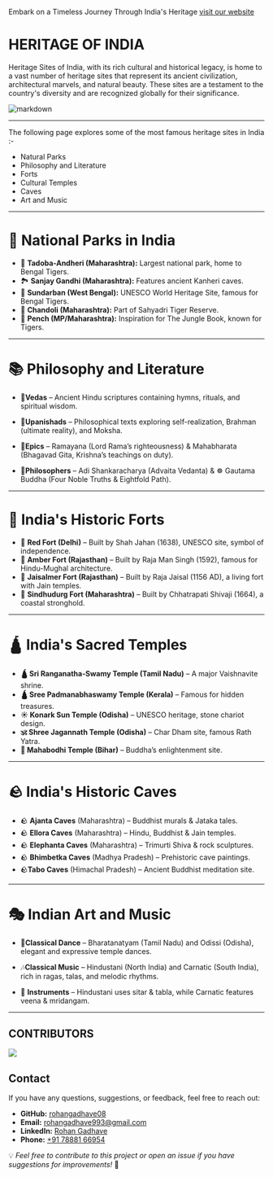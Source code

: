 

Embark on a Timeless Journey Through India's Heritage [visit our website](https://indian-heritage-sites.netlify.app/)

# HERITAGE OF INDIA
Heritage Sites of India, with its rich cultural and historical legacy, is home to a vast number of heritage sites that represent its ancient civilization, architectural marvels, and natural beauty. These sites are a testament to the country's diversity and are recognized globally for their significance. 

![markdown](https://www.alightindia.com/cdn/uploads/postimages/ORIGINAL/UNESCO%20%20YouTube--e1d0b9.jpg)
___
The following page explores some of the most famous heritage sites in India :-
- Natural Parks
- Philosophy and Literature
- Forts
- Cultural Temples
- Caves
- Art and Music
___

# 🌿 National Parks in India  

- 🐅 **Tadoba-Andheri (Maharashtra):** Largest national park, home to Bengal Tigers.  
- 🏞️ **Sanjay Gandhi (Maharashtra):** Features ancient Kanheri caves.  
- 🌊 **Sundarban (West Bengal):** UNESCO World Heritage Site, famous for Bengal Tigers.  
- 🌳 **Chandoli (Maharashtra):** Part of Sahyadri Tiger Reserve.  
- 🐾 **Pench (MP/Maharashtra):** Inspiration for The Jungle Book, known for Tigers.  
 
---
# 📚 Philosophy and Literature  

- 📜**Vedas** –  Ancient Hindu scriptures containing hymns, rituals, and spiritual wisdom.  

- 📜**Upanishads** –  Philosophical texts exploring self-realization, Brahman (ultimate reality), and Moksha.  

- 📖**Epics** –  Ramayana (Lord Rama’s righteousness) & Mahabharata (Bhagavad Gita, Krishna’s teachings on duty).  

- 🧘**Philosophers** –  Adi Shankaracharya (Advaita Vedanta) & ☸️ Gautama Buddha (Four Noble Truths & Eightfold Path).  


 
---
# 🚩 India's Historic Forts  

- 🚩 **Red Fort (Delhi)** – Built by Shah Jahan (1638), UNESCO site, symbol of independence.  
- 🚩 **Amber Fort (Rajasthan)** – Built by Raja Man Singh (1592), famous for Hindu-Mughal architecture.  
- 🚩 **Jaisalmer Fort (Rajasthan)** – Built by Raja Jaisal (1156 AD), a living fort with Jain temples.  
- 🚩 **Sindhudurg Fort (Maharashtra)** – Built by Chhatrapati Shivaji (1664), a coastal stronghold.  
---
# 🛕 India's Sacred Temples  

- **🛕 Sri Ranganatha-Swamy Temple (Tamil Nadu)** – A major Vaishnavite shrine.  
- **🛕 Sree Padmanabhaswamy Temple (Kerala)** – Famous for hidden treasures.  
- **☀️ Konark Sun Temple (Odisha)** – UNESCO heritage, stone chariot design.  
- **🕉️ Shree Jagannath Temple (Odisha)** – Char Dham site, famous Rath Yatra.  
- **🌿 Mahabodhi Temple (Bihar)** – Buddha’s enlightenment site. 
---
# 🪨 India's Historic Caves  

- 🪨 **Ajanta Caves** (Maharashtra) – Buddhist murals & Jataka tales.  
- 🪨 **Ellora Caves** (Maharashtra) – Hindu, Buddhist & Jain temples.  
- 🪨 **Elephanta Caves** (Maharashtra) – Trimurti Shiva & rock sculptures.  
- 🪨 **Bhimbetka Caves** (Madhya Pradesh) – Prehistoric cave paintings.  
-  🪨**Tabo Caves** (Himachal Pradesh) – Ancient Buddhist meditation site.   
---
# 🎭 Indian Art and Music  

- 💃**Classical Dance** –  Bharatanatyam (Tamil Nadu) and Odissi (Odisha), elegant and expressive temple dances.  

- 🎶**Classical Music** –  Hindustani (North India) and Carnatic (South India), rich in ragas, talas, and melodic rhythms.  

- 🎻 **Instruments** –  Hindustani uses sitar & tabla, while Carnatic features veena & mridangam.  


---





## CONTRIBUTORS
<a href="https://github.com/rohangadhave08/icp-11-html-github-project-1-heritage-of-india/graphs/contributors">
  <img src="https://contrib.rocks/image?repo=rohangadhave08/icp-11-html-github-project-1-heritage-of-india" />
</a>

##  Contact  

If you have any questions, suggestions, or feedback, feel free to reach out:  

- **GitHub:** [rohangadhave08](https://github.com/rohangadhave08)  
- **Email:** [rohangadhave993@gmail.com](mailto:rohangadhave993@gmail.com)  
- **LinkedIn:** [Rohan Gadhave](https://www.linkedin.com/in/rohan-gadhave-48032a350)  
- **Phone:** [+91 78881 66954](tel:+917888166954)  

💡 *Feel free to contribute to this project or open an issue if you have suggestions for improvements!* 🚀  



